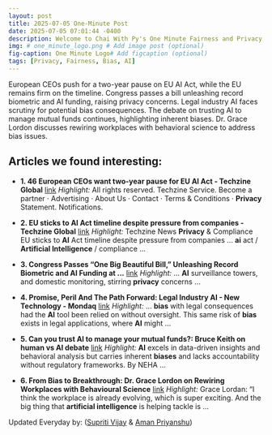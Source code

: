 ```yaml
---
layout: post
title: 2025-07-05 One-Minute Post
date: 2025-07-05 07:01:44 -0400
description: Welcome to Chai With Py's One Minute Fairness and Privacy, which aims to provide you the current happenings in the world of Fairness, Privacy, and AI.
img: # one_minute_logo.png # Add image post (optional)
fig-caption: One Minute Logo# Add figcaption (optional)
tags: [Privacy, Fairness, Bias, AI]
---
```


European CEOs push for a two-year pause on EU AI Act, while the EU remains firm on the timeline. Congress passes a bill unleashing record biometric and AI funding, raising privacy concerns. Legal industry AI faces scrutiny for potential bias consequences. The debate on trusting AI to manage mutual funds continues, highlighting inherent biases. Dr. Grace Lordon discusses rewiring workplaces with behavioral science to address bias issues.

## Articles we found interesting:

- **1. 46 European CEOs want two-year pause for EU <b>AI</b> Act - Techzine Global** [link](https://www.techzine.eu/news/privacy-compliance/132758/46-european-ceos-want-two-year-pause-for-eu-ai-act/)
_Highlight:_ All rights reserved. Techzine Service. Become a partner &middot; Advertising &middot; About Us &middot; Contact &middot; Terms &amp; Conditions &middot; <b>Privacy</b> Statement. Notifications.

- **2. EU sticks to <b>AI</b> Act timeline despite pressure from companies - Techzine Global** [link](https://www.techzine.eu/news/privacy-compliance/132765/eu-sticks-to-ai-act-timeline-despite-pressure-from-companies/)
_Highlight:_ Techzine News <b>Privacy</b> &amp; Compliance EU sticks to <b>AI</b> Act timeline despite pressure from companies ... <b>ai</b> act / <b>Artificial Intelligence</b> / compliance&nbsp;...

- **3. Congress Passes “One Big Beautiful Bill,” Unleashing Record Biometric and <b>AI</b> Funding at ...** [link](https://idtechwire.com/congress-passes-one-big-beautiful-bill-unleashing-record-biometric-and-ai-funding-at-u-s-borders/)
_Highlight:_ ... <b>AI</b> surveillance towers, and domestic monitoring, stirring <b>privacy</b> concerns&nbsp;...

- **4. Promise, Peril And The Path Forward: Legal Industry <b>AI</b> - New Technology - Mondaq** [link](https://www.mondaq.com/unitedstates/new-technology/1646174/promise-peril-and-the-path-forward-legal-industry-ai)
_Highlight:_ ... <b>bias</b> with legal consequences had the <b>AI</b> tool been relied on without oversight. This same risk of <b>bias</b> exists in legal applications, where <b>AI</b> might&nbsp;...

- **5. Can you trust <b>AI</b> to manage your mutual funds?: Bruce Keith on human vs <b>AI</b> debate** [link](https://m.economictimes.com/markets/stocks/news/can-you-trust-ai-to-manage-your-mutual-funds-bruce-keith-on-human-vs-ai-debate/articleshow/122249208.cms)
_Highlight:_ <b>AI</b> excels in data-driven insights and behavioral analysis but carries inherent <b>biases</b> and lacks accountability without regulatory frameworks. By NEHA&nbsp;...

- **6. From <b>Bias</b> to Breakthrough: Dr. Grace Lordon on Rewiring Workplaces with Behavioural Science** [link](https://europeanbusinessmagazine.com/business/from-bias-to-breakthrough-dr-grace-lordon-on-rewiring-workplaces-with-behavioural-science/)
_Highlight:_ Grace Lordan: “I think the workplace is already evolving, which is super exciting. And the big thing that <b>artificial intelligence</b> is helping tackle is&nbsp;...


Updated Everyday by: (<a href="https://supritivijay.github.io/">Supriti Vijay</a> & <a href="https://amanpriyanshu.github.io/">Aman Priyanshu</a>)
